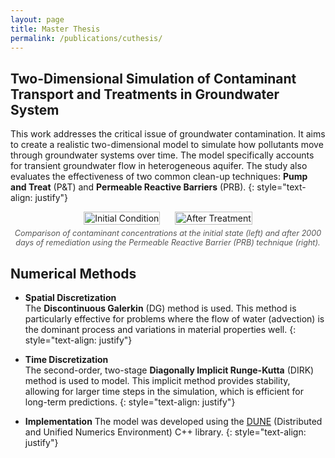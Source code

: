 ```yaml
---
layout: page
title: Master Thesis
permalink: /publications/cuthesis/
---
```

## Two-Dimensional Simulation of Contaminant Transport and Treatments in Groundwater System

This work addresses the critical issue of groundwater contamination. It aims to create a realistic two-dimensional model to simulate how pollutants move through groundwater systems over time. The model specifically accounts for transient groundwater flow in heterogeneous aquifer. The study also evaluates the effectiveness of two common clean-up techniques: **Pump and Treat** (P&T) and **Permeable Reactive Barriers** (PRB).
{: style="text-align: justify"}

<div style="display: flex; justify-content: center; gap: 24px; flex-wrap: wrap;">
  <div style="text-align: center;">
    <img src="../../assets/prbc0.png" alt="Initial Condition" style="max-width: 300px; width: 100%;">
  </div>
  <div style="text-align: center;">
    <img src="../../assets/prbc2000.png" alt="After Treatment" style="max-width: 300px; width: 100%;">
  </div>
</div>
<div style="text-align: center; font-size: 0.9em; color: #555; margin-top: 0.5em;">
  <em>Comparison of contaminant concentrations at the initial state (left) and after 2000 days of remediation using the Permeable Reactive Barrier (PRB) technique (right).</em>
</div>

## Numerical Methods
- **Spatial Discretization**  
The **Discontinuous Galerkin** (DG) method is used. This method is particularly effective for problems where the flow of water (advection) is the dominant process and variations in material properties well.
{: style="text-align: justify"}

- **Time Discretization**  
The second-order, two-stage **Diagonally Implicit Runge-Kutta** (DIRK) method is used to model. This implicit method provides stability, allowing for larger time steps in the simulation, which is efficient for long-term predictions.
{: style="text-align: justify"}

- **Implementation**
The model was developed using the [DUNE](https://dune-project.org/) (Distributed and Unified Numerics Environment) C++ library.
{: style="text-align: justify"}

